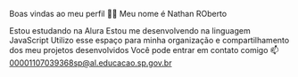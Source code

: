 Boas vindas ao meu perfil 💙💙
Meu nome é Nathan ROberto

Estou estudando na Alura
Estou me desenvolvendo na linguagem JavaScript
Utilizo esse espaço para minha organização e compartilhamento dos meu projetos desenvolvidos
Você pode entrar em contato comigo 📫
00001107039368sp@al.educacao.sp.gov.br
